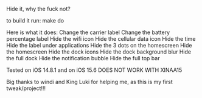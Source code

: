 Hide it, why the fuck not?

to build it run: make do

Here is what it does: Change the carrier label Change the battery percentage label Hide the wifi icon Hide the cellular data icon Hide the time Hide the label under applications Hide the 3 dots on the homescreen Hide the homescreen Hide the dock icons Hide the dock background blur Hide the full dock Hide the notification bubble Hide the full top bar

Tested on iOS 14.8.1 and on iOS 15.6 DOES NOT WORK WITH XINAA15

Big thanks to windi and King Luki for helping me, as this is my first tweak/project!!!

